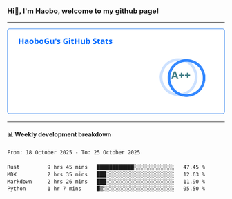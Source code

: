 <!--<h2 align="center"> Hi👋, I'm Haobo, welcome to my github page! </h2>-->
### Hi👋, I'm Haobo, welcome to my github page!
-------

<img href="https://github.com/HaoboGu" src="assets/stats.svg" alt="github stats" /> 

-------

#### 📊 **Weekly development breakdown**
<!--START_SECTION:waka-->

```txt
From: 18 October 2025 - To: 25 October 2025

Rust         9 hrs 45 mins   ████████████░░░░░░░░░░░░░   47.45 %
MDX          2 hrs 35 mins   ███░░░░░░░░░░░░░░░░░░░░░░   12.63 %
Markdown     2 hrs 26 mins   ███░░░░░░░░░░░░░░░░░░░░░░   11.90 %
Python       1 hr 7 mins     █▒░░░░░░░░░░░░░░░░░░░░░░░   05.50 %
```

<!--END_SECTION:waka-->
<!--
backup url: https://github-readme-status-dusky-ten.vercel.app/api?username=HaoboGu&count_private=true&show_icons=true&theme=transparent&border_color=2f80ed
-->
<!--
**HaoboGu/HaoboGu** is a ✨ _special_ ✨ repository because its `README.md` (this file) appears on your GitHub profile.

Here are some ideas to get you started:

- 🔭 I’m currently working on AI-assisted programming tools
- 🌱 I’m currently learning ...
- 👯 I’m looking to collaborate on ...
- 🤔 I’m looking for help with ...
- 💬 Ask me about ...
- 📫 How to reach me: ...
- 😄 Pronouns: ...
- ⚡ Fun fact: ...
-->
